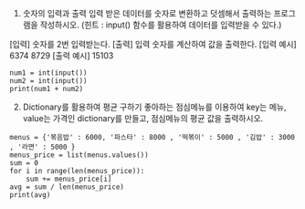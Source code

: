 1. 숫자의 입력과 출력
입력 받은 데이터를 숫자로 변환하고 덧셈해서 출력하는 프로그램을 작성하시오.
(힌트 : input() 함수를 활용하여 데이터를 입력받을 수 있다.) 

[입력]
숫자를 2번 입력받는다.
[출력]
입력 숫자를 계산하여 값을 출력한다.
[입력 예시]
6374
8729
[출력 예시]
15103

```
num1 = int(input())
num2 = int(input())
print(num1 + num2)
```



2. Dictionary를 활용하여 평균 구하기
좋아하는 점심메뉴를 이용하여 key는 메뉴, value는 가격인 dictionary를 만들고,
점심메뉴의 평균 값을 출력하시오.

```
menus = {'볶음밥' : 6000, '파스타' : 8000 , '떡볶이' : 5000 , '김밥' : 3000 , '라면' : 5000 }
menus_price = list(menus.values())
sum = 0
for i in range(len(menus_price)):
    sum += menus_price[i]
avg = sum / len(menus_price)
print(avg)
```